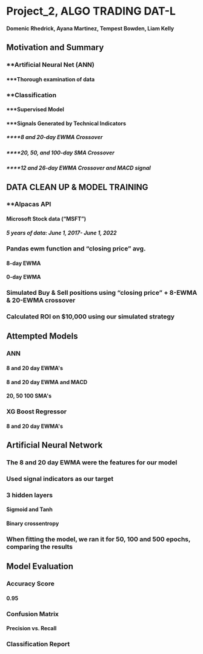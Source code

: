 # Project_2, ALGO TRADING DAT-L 
#### Domenic Rhedrick, Ayana Martinez, Tempest Bowden, Liam Kelly

## Motivation and Summary 
### **Artificial Neural Net (ANN)
#### ***Thorough examination of data
### **Classification
#### ***Supervised Model
#### ***Signals Generated by Technical Indicators
##### ****8 and 20-day EWMA Crossover
##### ****20, 50, and 100-day SMA Crossover
##### ****12 and 26-day EWMA Crossover and MACD signal



## DATA CLEAN UP & MODEL TRAINING
### **Alpacas API
#### Microsoft Stock data (“MSFT”)
##### 5 years of data: June 1, 2017- June 1, 2022
### Pandas ewm function and “closing price” avg.
#### 8-day EWMA
#### 0-day EWMA
### Simulated Buy & Sell positions using “closing price” + 8-EWMA & 20-EWMA crossover
### Calculated ROI on $10,000 using our simulated strategy


## Attempted Models
### ANN
#### 8 and 20 day EWMA's
#### 8 and 20 day EWMA and MACD
#### 20, 50 100 SMA's
### XG Boost Regressor
#### 8 and 20 day EWMA's 

## Artificial Neural Network
### The 8 and 20 day EWMA were the features for our model
### Used signal indicators as our target
### 3 hidden layers
#### Sigmoid and Tanh
#### Binary crossentropy
### When fitting the model, we ran it for 50, 100 and 500 epochs, comparing the results

## Model Evaluation 
### Accuracy Score 
#### 0.95
### Confusion Matrix
#### Precision vs. Recall
### Classification Report
